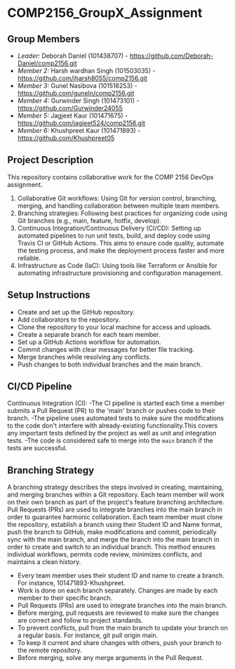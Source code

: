 # COMP2156_GroupX_Assignment

## Group Members
- *Leader:* Deborah Daniel (101438707) - https://github.com/Deborah-Daniel/comp2156.git
- *Member 2:* Harsh wardhan Singh (101503035) - https://github.com/iharsh8055/comp2156.git
- *Member 3:* Gunel Nasibova (101516253) - https://github.com/guneln/comp2156.git
- *Member 4:* Gurwinder Singh (101473101) - https://github.com/Gurwinder24055
- *Member 5:* Jagjeet Kaur (101471675) - https://github.com/jagjeet524/comp2156.git
- *Member 6:* Khushpreet Kaur (101471893) - https://github.com/Khushpreet05

## Project Description
This repository contains collaborative work for the COMP 2156 DevOps assignment.

1. Collaborative Git workflows: Using Git for version control, branching, merging, and handling collaboration between multiple team members.
2. Branching strategies: Following best practices for organizing code using Git branches (e.g., main, feature, hotfix, develop).
3. Continuous Integration/Continuous Delivery (CI/CD): Setting up automated pipelines to run unit tests, build, and deploy code using Travis CI or GitHub Actions. This aims to ensure code quality, automate the testing process, and make the deployment process faster and more reliable.
4. Infrastructure as Code (IaC): Using tools like Terraform or Ansible for automating infrastructure provisioning and configuration management.


## Setup Instructions
- Create and set up the GitHub repository.
- Add collaborators to the repository.
- Clone the repository to your local machine for access and uploads.
- Create a separate branch for each team member.
- Set up a GitHub Actions workflow for automation.
- Commit changes with clear messages for better file tracking.
- Merge branches while resolving any conflicts.
- Push changes to both individual branches and the main branch.


## CI/CD Pipeline
Continuous Integration (CI):
-The CI pipeline is started each time a member submits a Pull Request (PR) to the 'main' branch 
 or pushes code to their branch.
-The pipeline uses automated tests to make sure the modifications to the code don't interfere with already-existing functionality.This covers any important tests defined by the project as well as unit and integration tests.
-The code is considered safe to merge into the `main` branch if the tests are successful.

## Branching Strategy
A branching strategy describes the steps involved in creating, maintaining, and merging branches within a Git repository. Each team member will work on their own branch as part of the project's feature branching architecture. Pull Requests (PRs) are used to integrate branches into the main branch in order to guarantee harmonic collaboration. Each team member must clone the repository, establish a branch using their Student ID and Name format, push the branch to GitHub, make modifications and commit, periodically sync with the main branch, and merge the branch into the main branch in order to create and switch to an individual branch. This method ensures individual workflows, permits code review, minimizes conflicts, and maintains a clean history.
- Every team member uses their student ID and name to create a branch. For instance, 101471893-Khushpreet.
- Work is done on each branch separately. Changes are made by each member to their specific branch.
- Pull Requests (PRs) are used to integrate branches into the main branch.
- Before merging, pull requests are reviewed to make sure the changes are correct and follow to project standards.
- To prevent conflicts, pull from the main branch to update your branch on a regular basis. For instance, git pull origin main.
- To keep it current and share changes with others, push your branch to the remote repository.
- Before merging, solve any merge arguments in the Pull Request.
